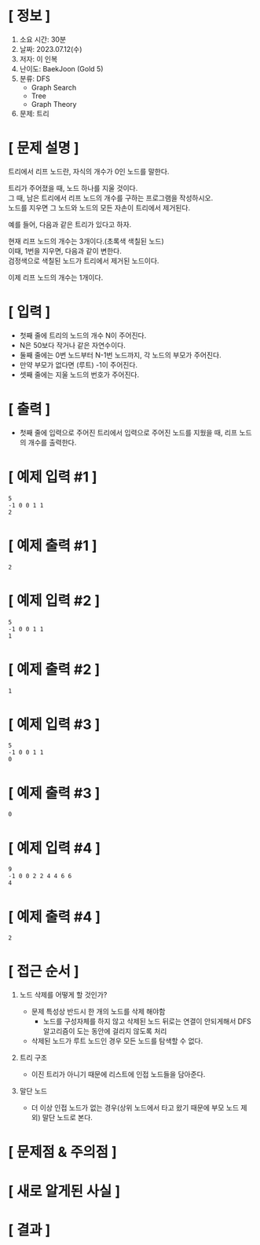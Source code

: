 # **[ 정보 ]**
1. 소요 시간: 30분
2. 날짜: 2023.07.12(수)
3. 저자: 이 인복
4. 난이도: BaekJoon (Gold 5)
5. 분류: DFS
    - Graph Search
    - Tree
    - Graph Theory
6. 문제: 트리

# **[ 문제 설명 ]**
트리에서 리프 노드란, 자식의 개수가 0인 노드를 말한다.

트리가 주어졌을 때, 노드 하나를 지울 것이다.   
그 때, 남은 트리에서 리프 노드의 개수를 구하는 프로그램을 작성하시오.   
노드를 지우면 그 노드와 노드의 모든 자손이 트리에서 제거된다.

예를 들어, 다음과 같은 트리가 있다고 하자.


현재 리프 노드의 개수는 3개이다.(초록색 색칠된 노드)   
이때, 1번을 지우면, 다음과 같이 변한다.    
검정색으로 색칠된 노드가 트리에서 제거된 노드이다.


이제 리프 노드의 개수는 1개이다.

# **[ 입력 ]**
- 첫째 줄에 트리의 노드의 개수 N이 주어진다.   
- N은 50보다 작거나 같은 자연수이다.   
- 둘째 줄에는 0번 노드부터 N-1번 노드까지, 각 노드의 부모가 주어진다.   
- 만약 부모가 없다면 (루트) -1이 주어진다.   
- 셋째 줄에는 지울 노드의 번호가 주어진다.

# **[ 출력 ]**
- 첫째 줄에 입력으로 주어진 트리에서 입력으로 주어진 노드를 지웠을 때, 리프 노드의 개수를 출력한다.

# **[ 예제 입력 #1 ]**
    5
    -1 0 0 1 1
    2

# **[ 예제 출력 #1 ]**
    2

# **[ 예제 입력 #2 ]**
    5
    -1 0 0 1 1
    1

# **[ 예제 출력 #2 ]**
    1

# **[ 예제 입력 #3 ]**
    5
    -1 0 0 1 1
    0

# **[ 예제 출력 #3 ]**
    0

# **[ 예제 입력 #4 ]**
    9
    -1 0 0 2 2 4 4 6 6
    4

# **[ 예제 출력 #4 ]**
    2

# **[ 접근 순서 ]**
1. 노드 삭제를 어떻게 할 것인가?
   - 문제 특성상 반드시 한 개의 노드를 삭제 해야함
      - 노드를 구성자체를 하지 않고 삭제된 노드 뒤로는 연결이 안되게해서 DFS 알고리즘이 도는 동안에 걸리지 않도록 처리
   - 삭제된 노드가 루트 노드인 경우 모든 노드를 탐색할 수 없다.


2. 트리 구조
   - 이진 트리가 아니기 때문에 리스트에 인접 노드들을 담아준다.
   

3. 말단 노드
   - 더 이상 인접 노드가 없는 경우(상위 노드에서 타고 왔기 때문에 부모 노드 제외) 말단 노드로 본다.
   

# **[ 문제점 & 주의점 ]**

# **[ 새로 알게된 사실 ]**

# **[ 결과 ]**
